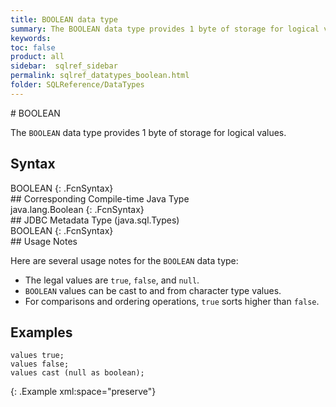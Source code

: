 ```yaml
---
title: BOOLEAN data type
summary: The BOOLEAN data type provides 1 byte of storage for logical values.
keywords:
toc: false
product: all
sidebar:  sqlref_sidebar
permalink: sqlref_datatypes_boolean.html
folder: SQLReference/DataTypes
---
```

<section>
<div class="TopicContent" data-swiftype-index="true" markdown="1">
# BOOLEAN

The `BOOLEAN` data type provides 1 byte of storage for logical values.

## Syntax

<div class="fcnWrapperWide" markdown="1">
    BOOLEAN
{: .FcnSyntax}

</div>
## Corresponding Compile-time Java Type

<div class="fcnWrapperWide" markdown="1">
    java.lang.Boolean
{: .FcnSyntax}

</div>
## JDBC Metadata Type (java.sql.Types)

<div class="fcnWrapperWide" markdown="1">
    BOOLEAN
{: .FcnSyntax}

</div>
## Usage Notes

Here are several usage notes for the `BOOLEAN` data type:

* The legal values are `true`, `false`, and `null`.
* `BOOLEAN` values can be cast to and from character type values.
* For comparisons and ordering operations, `true` sorts higher than
  `false`.

## Examples

<div class="preWrapper" markdown="1">
    
    values true;
    values false;
    values cast (null as boolean);
{: .Example xml:space="preserve"}

</div>
</div>
</section>


